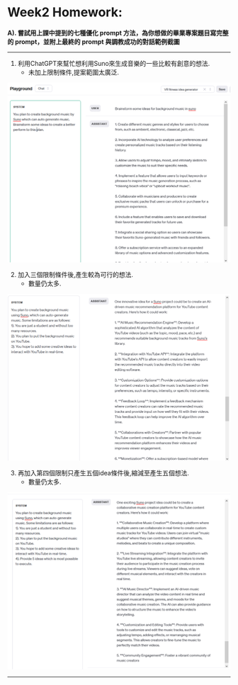 # Week2 Homework:
**A). 嘗試用上課中提到的七種優化 prompt 方法，為你想做的畢業專案題目寫完整的 prompt，並附上最終的 prompt 與調教成功的對話範例截圖**

---
1. 利用ChatGPT來幫忙想利用Suno來生成音樂的一些比較有創意的想法.
   - 未加上限制條件,提案範圍太廣泛.

![圖片](images/Train1.png)

2. 加入三個限制條件後,產生較為可行的想法.
   - 數量仍太多.

![圖片](images/Train2.png)

3. 再加入第四個限制只產生五個idea條件後,縮減至產生五個想法.
   - 數量仍太多.

![圖片](images/Train3.png)
 

-----

